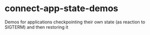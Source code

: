 # connect-app-state-demos
Demos for applications checkpointing their own state (as reaction to SIGTERM) and then restoring it
